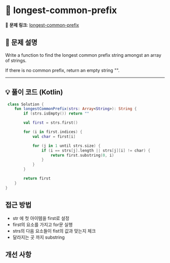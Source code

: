 # 📝 longest-common-prefix

🔗 **문제 링크**: [longest-common-prefix](https://leetcode.com/problems/longest-common-prefix/description/)

## 📌 문제 설명  

Write a function to find the longest common prefix string amongst an array of strings.

If there is no common prefix, return an empty string "".

---

## 💡 풀이 코드 (Kotlin)
```kotlin
 class Solution {
    fun longestCommonPrefix(strs: Array<String>): String {
        if (strs.isEmpty()) return ""

        val first = strs.first()

        for (i in first.indices) {
            val char = first[i]

            for (j in 1 until strs.size) {
                if (i == strs[j].length || strs[j][i] != char) {
                    return first.substring(0, i)
                }
            }
        }

        return first
    }
}
```

## 접근 방법
- str 에 첫 아이템을 first로 설정
- first의 요소를 가지고 for문 실행
- strs의 다음 요소들이 fist의 값과 맞는지 체크
- 달라지는 곳 까지 substring

## 개선 사항
